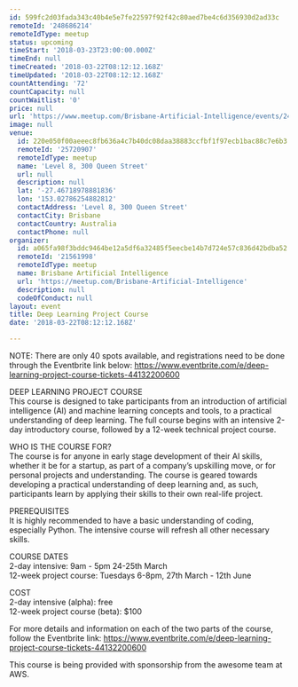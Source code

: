```yaml
---
id: 599fc2d03fada343c40b4e5e7fe22597f92f42c80aed7be4c6d356930d2ad33c
remoteId: '248686214'
remoteIdType: meetup
status: upcoming
timeStart: '2018-03-23T23:00:00.000Z'
timeEnd: null
timeCreated: '2018-03-22T08:12:12.168Z'
timeUpdated: '2018-03-22T08:12:12.168Z'
countAttending: '72'
countCapacity: null
countWaitlist: '0'
price: null
url: 'https://www.meetup.com/Brisbane-Artificial-Intelligence/events/248686214/'
image: null
venue:
  id: 220e050f00aeeec8fb636a4c7b40dc08daa38883ccfbf1f97ecb1bac88c7e6b3
  remoteId: '25720907'
  remoteIdType: meetup
  name: 'Level 8, 300 Queen Street'
  url: null
  description: null
  lat: '-27.46718978881836'
  lon: '153.02786254882812'
  contactAddress: 'Level 8, 300 Queen Street'
  contactCity: Brisbane
  contactCountry: Australia
  contactPhone: null
organizer:
  id: a065fa98f3bddc9464be12a5df6a32485f5eecbe14b7d724e57c836d42bdba52
  remoteId: '21561998'
  remoteIdType: meetup
  name: Brisbane Artificial Intelligence
  url: 'https://meetup.com/Brisbane-Artificial-Intelligence'
  description: null
  codeOfConduct: null
layout: event
title: Deep Learning Project Course
date: '2018-03-22T08:12:12.168Z'

---
```

<p>NOTE: There are only 40 spots available, and registrations need to be done through the Eventbrite link below: <a href="https://www.eventbrite.com/e/deep-learning-project-course-tickets-44132200600" class="linkified">https://www.eventbrite.com/e/deep-learning-project-course-tickets-44132200600</a></p> <p>DEEP LEARNING PROJECT COURSE<br/>This course is designed to take participants from an introduction of artificial intelligence (AI) and machine learning concepts and tools, to a practical understanding of deep learning. The full course begins with an intensive 2-day introductory course, followed by a 12-week technical project course.</p> <p>WHO IS THE COURSE FOR?<br/>The course is for anyone in early stage development of their AI skills, whether it be for a startup, as part of a company’s upskilling move, or for personal projects and understanding. The course is geared towards developing a practical understanding of deep learning and, as such, participants learn by applying their skills to their own real-life project.</p> <p>PREREQUISITES<br/>It is highly recommended to have a basic understanding of coding, especially Python. The intensive course will refresh all other necessary skills.</p> <p>COURSE DATES<br/>2-day intensive: 9am - 5pm 24-25th March<br/>12-week project course: Tuesdays 6-8pm, 27th March - 12th June</p> <p>COST<br/>2-day intensive (alpha): free<br/>12-week project course (beta): $100</p> <p>For more details and information on each of the two parts of the course, follow the Eventbrite link: <a href="https://www.eventbrite.com/e/deep-learning-project-course-tickets-44132200600" class="linkified">https://www.eventbrite.com/e/deep-learning-project-course-tickets-44132200600</a></p> <p>This course is being provided with sponsorship from the awesome team at AWS.</p>
